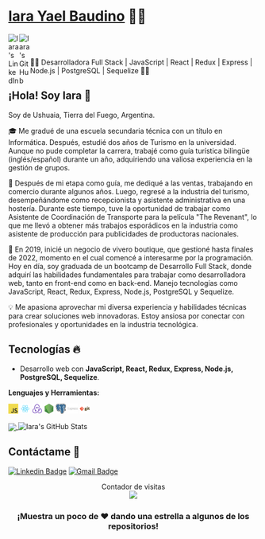 # <a href="https://www.linkedin.com/in/iara-yael-baudino-70158684">Iara Yael Baudino</a> 👩‍💻

<a href="https://linkedin.com/in/iara-yael-baudino-70158684">
  <img align="left" alt="Iara's LinkedIn" width="22px" src="https://cdn.jsdelivr.net/npm/simple-icons@v3/icons/linkedin.svg" />
</a>
<a href="https://github.com/IarBaudino">
  <img align="left" alt="Iara's GitHub" width="22px" src="https://cdn.jsdelivr.net/npm/simple-icons@v3/icons/github.svg" />
</a>

<br/>
<br/>

👩‍💻 Desarrolladora Full Stack | JavaScript | React | Redux | Express | Node.js | PostgreSQL | Sequelize 👩‍💼

## ¡Hola! Soy Iara 🌟

Soy de Ushuaia, Tierra del Fuego, Argentina.

🎓 Me gradué de una escuela secundaria técnica con un título en Informática. Después, estudié dos años de Turismo en la universidad. Aunque no pude completar la carrera, trabajé como guía turística bilingüe (inglés/español) durante un año, adquiriendo una valiosa experiencia en la gestión de grupos.

💼 Después de mi etapa como guía, me dediqué a las ventas, trabajando en comercio durante algunos años. Luego, regresé a la industria del turismo, desempeñándome como recepcionista y asistente administrativa en una hostería. Durante este tiempo, tuve la oportunidad de trabajar como Asistente de Coordinación de Transporte para la película "The Revenant", lo que me llevó a obtener más trabajos esporádicos en la industria como asistente de producción para publicidades de productoras nacionales.

🌱 En 2019, inicié un negocio de vivero boutique, que gestioné hasta finales de 2022, momento en el cual comencé a interesarme por la programación. Hoy en día, soy graduada de un bootcamp de Desarrollo Full Stack, donde adquirí las habilidades fundamentales para trabajar como desarrolladora web, tanto en front-end como en back-end. Manejo tecnologías como JavaScript, React, Redux, Express, Node.js, PostgreSQL y Sequelize.

💡 Me apasiona aprovechar mi diversa experiencia y habilidades técnicas para crear soluciones web innovadoras. Estoy ansiosa por conectar con profesionales y oportunidades en la industria tecnológica.

## Tecnologías 🔥
- Desarrollo web con **JavaScript, React, Redux, Express, Node.js, PostgreSQL, Sequelize**.

**Lenguajes y Herramientas:**  

<code><img height="20" src="https://raw.githubusercontent.com/github/explore/80688e429a7d4ef2fca1e82350fe8e3517d3494d/topics/javascript/javascript.png"></code>
<code><img height="20" src="https://raw.githubusercontent.com/github/explore/80688e429a7d4ef2fca1e82350fe8e3517d3494d/topics/react/react.png"></code>
<code><img height="20" src="https://raw.githubusercontent.com/github/explore/80688e429a7d4ef2fca1e82350fe8e3517d3494d/topics/redux/redux.png"></code>
<code><img height="20" src="https://raw.githubusercontent.com/github/explore/80688e429a7d4ef2fca1e82350fe8e3517d3494d/topics/nodejs/nodejs.png"></code>
<code><img height="20" src="https://raw.githubusercontent.com/github/explore/80688e429a7d4ef2fca1e82350fe8e3517d3494d/topics/postgresql/postgresql.png"></code>
<code><img height="20" src="https://raw.githubusercontent.com/github/explore/80688e429a7d4ef2fca1e82350fe8e3517d3494d/topics/express/express.png"></code>
<code><img height="20" src="https://raw.githubusercontent.com/github/explore/80688e429a7d4ef2fca1e82350fe8e3517d3494d/topics/git/git.png"></code>

<a href="https://github.com/IarBaudino">
  <img align="center" src="https://github-readme-stats.vercel.app/api/top-langs/?username=IarBaudino&theme=radical&hide=glsl,python" />
</a>

<img src="https://github-readme-stats.vercel.app/api?username=IarBaudino&&show_icons=true&theme=radical&line_height=27&v=5" alt="Iara's GitHub Stats" />

## Contáctame 💬
[![Linkedin Badge](https://img.shields.io/badge/-iara--yael--baudino--70158684-blue?style=flat-square&logo=Linkedin&logoColor=white&link=https://www.linkedin.com/in/iara-yael-baudino-70158684/)](https://www.linkedin.com/in/iara-yael-baudino-70158684/) [![Gmail Badge](https://img.shields.io/badge/-iaba.sur@gmail.com-c14438?style=flat-square&logo=Gmail&logoColor=white&link=mailto:iaba.sur@gmail.com)](mailto:iaba.sur@gmail.com)

<p align="center"> 
  Contador de visitas<br>
  <img src="https://profile-counter.glitch.me/IarBaudino/count.svg" />
</p>

<div align="center">

### ¡Muestra un poco de ❤️ dando una estrella a algunos de los repositorios!

</div>
